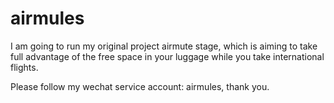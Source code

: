# airmules
I am going to run my original project airmute stage, which is aiming to take full advantage of the free space in your luggage while you take international flights.

Please follow my wechat service account: airmules, thank you.
